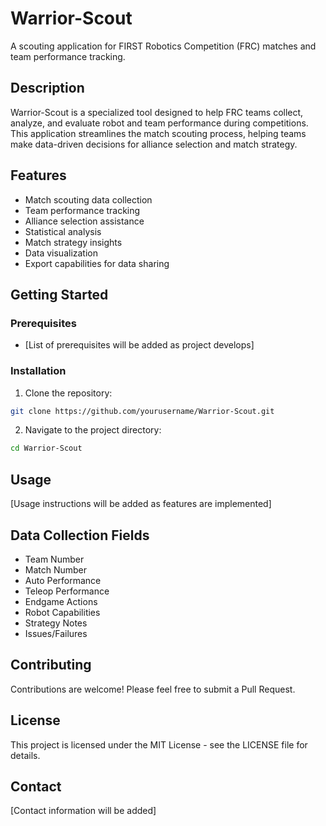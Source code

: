 # Warrior-Scout

A scouting application for FIRST Robotics Competition (FRC) matches and team performance tracking.

## Description

Warrior-Scout is a specialized tool designed to help FRC teams collect, analyze, and evaluate robot and team performance during competitions. This application streamlines the match scouting process, helping teams make data-driven decisions for alliance selection and match strategy.

## Features

- Match scouting data collection
- Team performance tracking
- Alliance selection assistance
- Statistical analysis
- Match strategy insights
- Data visualization
- Export capabilities for data sharing

## Getting Started

### Prerequisites

- [List of prerequisites will be added as project develops]

### Installation

1. Clone the repository:
```bash
git clone https://github.com/yourusername/Warrior-Scout.git
```

2. Navigate to the project directory:
```bash
cd Warrior-Scout
```

## Usage

[Usage instructions will be added as features are implemented]

## Data Collection Fields

- Team Number
- Match Number
- Auto Performance
- Teleop Performance
- Endgame Actions
- Robot Capabilities
- Strategy Notes
- Issues/Failures

## Contributing

Contributions are welcome! Please feel free to submit a Pull Request.

## License

This project is licensed under the MIT License - see the LICENSE file for details.

## Contact

[Contact information will be added]